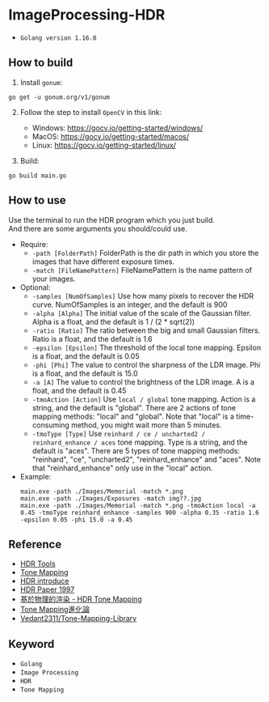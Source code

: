 # ImageProcessing-HDR
* `Golang version 1.16.0`

## How to build
1. Install `gonum`:
```commandline
go get -u gonum.org/v1/gonum
```
2. Follow the step to install `OpenCV` in this link:
   * Windows: https://gocv.io/getting-started/windows/
   * MacOS: https://gocv.io/getting-started/macos/
   * Linux: https://gocv.io/getting-started/linux/
    
3. Build:
```commandline
go build main.go
```

## How to use
Use the terminal to run the HDR program which you just build. \
And there are some arguments you should/could use.
* Require:
   - `-path [FolderPath]` FolderPath is the dir path in which you store the images that have different exposure times.
   - `-match [FileNamePattern]` FileNamePattern is the name pattern of your images.
* Optional:
   - `-samples [NumOfSamples]` Use how many pixels to recover the HDR curve. NumOfSamples is an integer, and the default is 900
   - `-alpha [Alpha]` The initial value of the scale of the Gaussian filter. Alpha is a float, and the default is 1 / (2 * sqrt(2))
   - `-ratio [Ratio]` The ratio between the big and small Gaussian filters. Ratio is a float, and the default is 1.6
   - `-epsilon [Epsilon]` The threshold of the local tone mapping. Epsilon is a float, and the default is 0.05
   - `-phi [Phi]` The value to control the sharpness of the LDR image. Phi is a float, and the default is 15.0
   - `-a [A]` The value to control the brightness of the LDR image. A is a float, and the default is 0.45
   - `-tmoAction [Action]` Use `local / global` tone mapping. Action is a string, and the default is "global". There are 2 actions of tone mapping methods: "local" and "global". Note that "local" is a time-consuming method, you might wait more than 5 minutes. 
   - `-tmoType [Type]` Use `reinhard / ce / uncharted2 / reinhard_enhance / aces` tone mapping. Type is a string, and the default is "aces". There are 5 types of tone mapping methods: "reinhard", "ce", "uncharted2", "reinhard_enhance" and "aces". Note that "reinhard_enhance" only use in the "local" action.
* Example:
  ```commandline
  main.exe -path ./Images/Memorial -match *.png
  main.exe -path ./Images/Exposures -match img??.jpg
  main.exe -path ./Images/Memorial -match *.png -tmoAction local -a 0.45 -tmoType reinhard_enhance -samples 900 -alpha 0.35 -ratio 1.6 -epsilon 0.05 -phi 15.0 -a 0.45
  ```

## Reference
* [HDR Tools](https://ttic.uchicago.edu/~cotter/projects/hdr_tools/)
* [Tone Mapping](https://www.phototalks.idv.tw/academic/?p=861)
* [HDR introduce](https://www.phototalks.idv.tw/academic/?p=636)
* [HDR Paper 1997](http://www.pauldebevec.com/Research/HDR/)
* [基於物理的渲染 - HDR Tone Mapping](https://zhuanlan.zhihu.com/p/26254959)
* [Tone Mapping進化論](https://zhuanlan.zhihu.com/p/21983679)
* [Vedant2311/Tone-Mapping-Library](https://github.com/Vedant2311/Tone-Mapping-Library)

## Keyword
* `Golang`
* `Image Processing`
* `HDR`
* `Tone Mapping`

